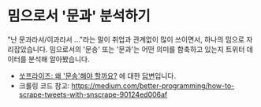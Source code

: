 # 밈으로서 '문과' 분석하기

"난 문과라서/이과라서 ..."라는 말이 취업과 관계없이 많이 쓰이면서, 하나의 밈으로 자리잡았습니다. 밈으로서의 '문송' 또는 '문과'는 어떤 의미를 함축하고 있는지 트위터 데이터를 분석해 알아봤습니다.

* [쏘프라이즈: 왜 '문송'해야 할까요?](https://soprize.so/question/105) 에 대한 [답변](https://soprize.so/answer/531)입니다.
* 크롤링 코드 참고: https://medium.com/better-programming/how-to-scrape-tweets-with-snscrape-90124ed006af

